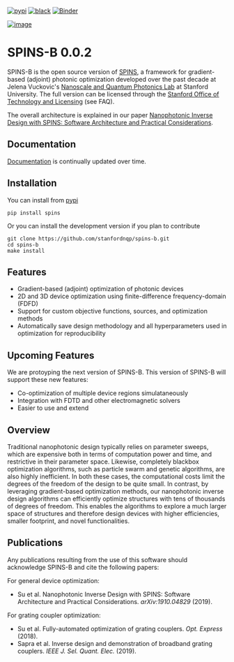 [![pypi](https://img.shields.io/pypi/v/spinsb)](https://pypi.org/project/spinsb/)
[![black](https://img.shields.io/badge/code%20style-black-000000.svg)](https://github.com/psf/black)
[![Binder](https://mybinder.org/badge_logo.svg)](https://mybinder.org/v2/gh/stanfordnqp/spins-b/HEAD)

[![image](https://codecov.io/gh/stanfordnqp/spins-b/branch/master/graph/badge.svg)](https://codecov.io/gh/stanfordnqp/spins-b)

# SPINS-B 0.0.2

SPINS-B is the open source version of
[SPINS](https://stanford.resoluteinnovation.com/technologies/S18-012_spins-inverse-design-software-for),
a framework for gradient-based (adjoint) photonic optimization developed
over the past decade at Jelena Vuckovic\'s [Nanoscale and Quantum
Photonics Lab](http://nqp.stanford.edu) at Stanford University. The full
version can be licensed through the [Stanford Office of Technology and
Licensing](http://techfinder.stanford.edu/technologies/S18-012_inverse-design-software-for)
(see FAQ).

The overall architecture is explained in our paper [Nanophotonic Inverse
Design with SPINS: Software Architecture and Practical
Considerations](https://arxiv.org/abs/1910.04829).

## Documentation

[Documentation](http://spins-b.readthedocs.io) is continually updated over time.


## Installation

You can install from [pypi](https://pypi.org/project/spins/)

```
pip install spins
```

Or you can install the development version if you plan to contribute

```
git clone https://github.com/stanfordnqp/spins-b.git
cd spins-b
make install
```


## Features

- Gradient-based (adjoint) optimization of photonic devices
- 2D and 3D device optimization using finite-difference
  frequency-domain (FDFD)
- Support for custom objective functions, sources, and optimization
  methods
- Automatically save design methodology and all hyperparameters used
  in optimization for reproducibility

## Upcoming Features

We are protoyping the next version of SPINS-B. This version of SPINS-B
will support these new features:

- Co-optimization of multiple device regions simulataneously
- Integration with FDTD and other electromagnetic solvers
- Easier to use and extend

## Overview

Traditional nanophotonic design typically relies on parameter sweeps,
which are expensive both in terms of computation power and time, and
restrictive in their parameter space. Likewise, completely blackbox
optimization algorithms, such as particle swarm and genetic algorithms,
are also highly inefficient. In both these cases, the computational
costs limit the degrees of the freedom of the design to be quite small.
In contrast, by leveraging gradient-based optimization methods, our
nanophotonic inverse design algorithms can efficiently optimize
structures with tens of thousands of degrees of freedom. This enables
the algorithms to explore a much larger space of structures and
therefore design devices with higher efficiencies, smaller footprint,
and novel functionalities.

## Publications

Any publications resulting from the use of this software should
acknowledge SPINS-B and cite the following papers:

For general device optimization:

- Su et al. Nanophotonic Inverse Design with SPINS: Software
  Architecture and Practical Considerations. _arXiv:1910.04829_
  (2019).

For grating coupler optimization:

- Su et al. Fully-automated optimization of grating couplers. _Opt.
  Express_ (2018).
- Sapra et al. Inverse design and demonstration of broadband grating
  couplers. _IEEE J. Sel. Quant. Elec._ (2019).
